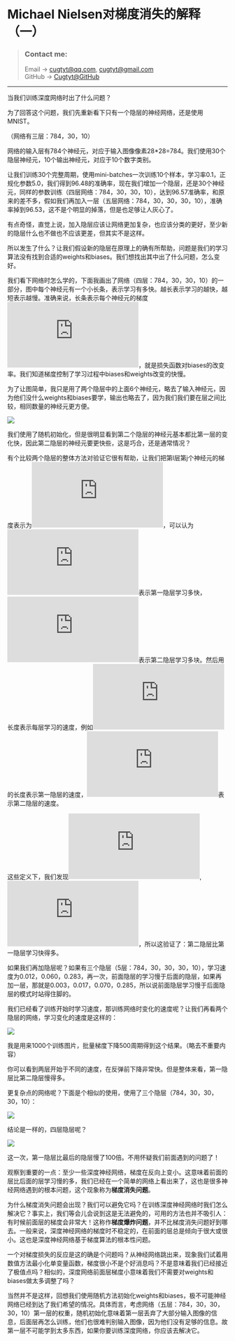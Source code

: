 # **Michael Nielsen对梯度消失的解释（一）**

> ### Contact me:  
> Email -> <cugtyt@qq.com>, <cugtyt@gmail.com>  
> GitHub -> [Cugtyt@GitHub](https://github.com/Cugtyt)

---

当我们训练深度网络时出了什么问题？

为了回答这个问题，我们先重新看下只有一个隐层的神经网络，还是使用MNIST。

（网络有三层：784，30，10）

网络的输入层有784个神经元，对应于输入图像像素28*28=784。我们使用30个隐层神经元，10个输出神经元，对应于10个数字类别。

让我们训练30个完整周期，使用mini-batches一次训练10个样本，学习率0.1，正规化参数5.0，我们得到96.48的准确率，现在我们增加一个隐层，还是30个神经元，同样的参数训练（四层网络：784，30，30，10），达到96.57准确率，和原来的差不多，假如我们再加入一层（五层网络：784，30，30，30，10），准确率掉到96.53，这不是个明显的掉落，但是也足够让人灰心了。

有点奇怪，直觉上说，加入隐层应该让网络更加复杂，也应该分类的更好，至少新的隐层什么也不做也不应该更差，但其实不是这样。

所以发生了什么？让我们假设新的隐层在原理上的确有所帮助，问题是我们的学习算法没有找到合适的weights和biases。我们想找出其中出了什么问题，怎么变好。

我们看下网络时怎么学的，下面我画出了网络（四层：784，30，30，10）的一部分，图中每个神经元有一个小长条，表示学习有多快。越长表示学习的越快，越短表示越慢。准确来说，长条表示每个神经元的梯度![](http://latex.codecogs.com/gif.latex?%5Cinline%20%5Cpartial%20C%20/%20%5Cpartial%20b)，就是损失函数对biases的改变率。我们知道梯度控制了学习过程中biases和weights改变的快慢。

为了让图简单，我只是用了两个隐层中的上面6个神经元，略去了输入神经元，因为他们没什么weights和biases要学，输出也略去了，因为我们我们要在层之间比较，相同数量的神经元更方便。

![](resources/vanishing-gradient1.png)

我们使用了随机初始化，但是很明显看到第二个隐层的神经元基本都比第一层的变化快，因此第二隐层的神经元要更快些，这是巧合，还是通常情况？

有个比较两个隐层的整体方法对验证它很有帮助，让我们把第l层第j个神经元的梯度表示为![](http://latex.codecogs.com/gif.latex?%5Cinline%20%5Cdelta%5El_j%20%3D%20%5Cpartial%20C%20/%20%5Cpartial%20b%5El_j)，可以认为![](http://latex.codecogs.com/gif.latex?%5Cinline%20%5Cdelta%5E1)表示第一隐层学习多快，![](http://latex.codecogs.com/gif.latex?%5Cinline%20%5Cdelta%5E2)表示第二隐层学习多块。然后用长度表示每层学习的速度，例如![](http://latex.codecogs.com/gif.latex?%5Cinline%20%5C%7C%20%5Cdelta%5E1%20%5C%7C)的长度表示第一隐层的速度，![](http://latex.codecogs.com/gif.latex?%5Cinline%20%5C%7C%20%5Cdelta%5E2%20%5C%7C)表示第二隐层的速度。

这些定义下，我们发现![](http://latex.codecogs.com/gif.latex?%5Cinline%20%5C%7C%20%5Cdelta%5E1%20%5C%7C%20%3D%200.07%5Cldots),![](http://latex.codecogs.com/gif.latex?%5Cinline%20%5C%7C%20%5Cdelta%5E2%20%5C%7C%20%3D%200.31%5Cldots)，所以这验证了：第二隐层比第一隐层学习快得多。

如果我们再加隐层呢？如果有三个隐层（5层：784，30，30，30，10），学习速度为0.012，0.060，0.283，再一次，前面隐层的学习慢于后面的隐层，如果再加一层，那就是0.003，0.017，0.070，0.285，所以说前面隐层学习慢于后面隐层的模式时站得住脚的。

我们已经看了训练开始时学习速度，那训练网络时变化的速度呢？让我们再看两个隐层的网络，学习变化的速度是这样的：

![](resources/vanishing-gradient2.png)

我是用来1000个训练图片，批量梯度下降500周期得到这个结果。（略去不重要内容）

你可以看到两层开始于不同的速度，在反弹前下降非常快。但是整体来看，第一隐层比第二隐层慢得多。

更复杂点的网络呢？下面是个相似的使用，使用了三个隐层（784，30，30，30，10）：

![](resources/vanishing-gradient3.png)

结论是一样的，四层隐层呢？

![](resources/vanishing-gradient4.png)

这一次，第一隐层比最后的隐层慢了100倍。不用怀疑我们前面遇到的问题了！

观察到重要的一点：至少一些深度神经网络，梯度在反向上变小。这意味着前面的层比后面的层学习慢的多，我们已经在一个简单的网络上看出来了，这也是很多神经网络遇到的根本问题，这个现象称为**梯度消失问题**。

为什么梯度消失问题会出现？我们可以避免它吗？在训练深度神经网络时我们怎么解决它？事实上，我们等会儿会说到这是无法避免的，可用的方法也并不吸引人：有时候前面层的梯度会非常大！这称作**梯度爆炸问题**，并不比梯度消失问题好到哪去。一般来说，深度神经网络的梯度时不稳定的，在前面的层总是倾向于很大或很小。这也是深度神经网络基于梯度算法的根本性问题。

一个对梯度损失的反应是这的确是个问题吗？从神经网络跳出来，现象我们试着用数值方法最小化单变量函数，梯度很小不是个好消息吗？不是意味着我们已经接近了极值点吗？相似的，深度网络前面层梯度小意味着我们不需要对weights和biases做太多调整了吗？

当然并不是这样，回想我们使用随机方法初始化weights和biases，极不可能神经网络已经到达了我们希望的情况。具体而言，考虑网络（五层：784，30，30，30，10）第一层的权重，随机初始化意味着第一层丢弃了大部分输入图像的信息，后面层再怎么训练，他们也很难判别输入图像，因为他们没有足够的信息。故第一层不可能学到太多东西，如果你要训练深度网络，你应该去解决它。